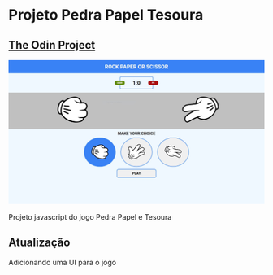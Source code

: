 # Projeto Pedra Papel Tesoura
## [The Odin Project](https://www.theodinproject.com/)

![](./assets/images/RockPaperOrScissor.JPG)

Projeto javascript do jogo Pedra Papel e Tesoura

## Atualização 
Adicionando uma UI para o jogo
